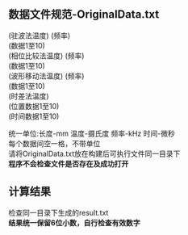 ## 数据文件规范-OriginalData.txt
(驻波法温度) (频率)  
(数据1至10)  
(相位比较法温度) (频率)  
(数据1至10)  
(波形移动法温度) (频率)  
(数据1至10)  
(时差法温度)  
(位置数据1至10)  
(时间数据1至10)  

统一单位:长度-mm 温度-摄氏度 频率-kHz 时间-微秒  
每个数据间空一格，不带单位  
请将OriginalData.txt放在构建后可执行文件同一目录下  
**程序不会检查文件是否存在及成功打开**

## 计算结果
检查同一目录下生成的result.txt  
**结果统一保留6位小数，自行检查有效数字**

